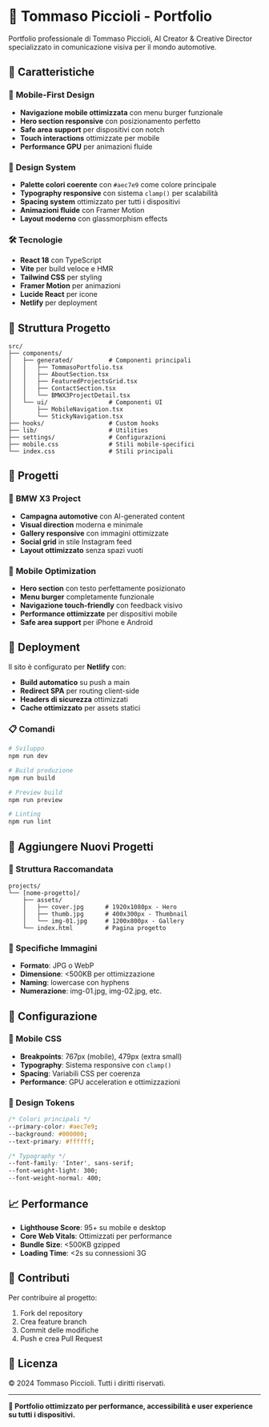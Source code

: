 # 🎨 Tommaso Piccioli - Portfolio

Portfolio professionale di Tommaso Piccioli, AI Creator & Creative Director specializzato in comunicazione visiva per il mondo automotive.

## 🚀 Caratteristiche

### 📱 **Mobile-First Design**
- **Navigazione mobile ottimizzata** con menu burger funzionale
- **Hero section responsive** con posizionamento perfetto
- **Safe area support** per dispositivi con notch
- **Touch interactions** ottimizzate per mobile
- **Performance GPU** per animazioni fluide

### 🎨 **Design System**
- **Palette colori coerente** con `#aec7e9` come colore principale
- **Typography responsive** con sistema `clamp()` per scalabilità
- **Spacing system** ottimizzato per tutti i dispositivi
- **Animazioni fluide** con Framer Motion
- **Layout moderno** con glassmorphism effects

### 🛠️ **Tecnologie**
- **React 18** con TypeScript
- **Vite** per build veloce e HMR
- **Tailwind CSS** per styling
- **Framer Motion** per animazioni
- **Lucide React** per icone
- **Netlify** per deployment

## 📁 Struttura Progetto

```
src/
├── components/
│   ├── generated/          # Componenti principali
│   │   ├── TommasoPortfolio.tsx
│   │   ├── AboutSection.tsx
│   │   ├── FeaturedProjectsGrid.tsx
│   │   ├── ContactSection.tsx
│   │   └── BMWX3ProjectDetail.tsx
│   └── ui/                 # Componenti UI
│       ├── MobileNavigation.tsx
│       └── StickyNavigation.tsx
├── hooks/                  # Custom hooks
├── lib/                    # Utilities
├── settings/               # Configurazioni
├── mobile.css              # Stili mobile-specifici
└── index.css               # Stili principali
```

## 🎯 Progetti

### 🚗 **BMW X3 Project**
- **Campagna automotive** con AI-generated content
- **Visual direction** moderna e minimale
- **Gallery responsive** con immagini ottimizzate
- **Social grid** in stile Instagram feed
- **Layout ottimizzato** senza spazi vuoti

### 📱 **Mobile Optimization**
- **Hero section** con testo perfettamente posizionato
- **Menu burger** completamente funzionale
- **Navigazione touch-friendly** con feedback visivo
- **Performance ottimizzate** per dispositivi mobile
- **Safe area support** per iPhone e Android

## 🚀 Deployment

Il sito è configurato per **Netlify** con:
- **Build automatico** su push a main
- **Redirect SPA** per routing client-side
- **Headers di sicurezza** ottimizzati
- **Cache ottimizzato** per assets statici

### 📋 Comandi

```bash
# Sviluppo
npm run dev

# Build produzione
npm run build

# Preview build
npm run preview

# Linting
npm run lint
```

## 🎨 Aggiungere Nuovi Progetti

### 📁 Struttura Raccomandata
```
projects/
└── [nome-progetto]/
    ├── assets/
    │   ├── cover.jpg      # 1920x1080px - Hero
    │   ├── thumb.jpg      # 400x300px - Thumbnail
    │   └── img-01.jpg     # 1200x800px - Gallery
    └── index.html         # Pagina progetto
```

### 📐 Specifiche Immagini
- **Formato**: JPG o WebP
- **Dimensione**: <500KB per ottimizzazione
- **Naming**: lowercase con hyphens
- **Numerazione**: img-01.jpg, img-02.jpg, etc.

## 🔧 Configurazione

### 📱 Mobile CSS
- **Breakpoints**: 767px (mobile), 479px (extra small)
- **Typography**: Sistema responsive con `clamp()`
- **Spacing**: Variabili CSS per coerenza
- **Performance**: GPU acceleration e ottimizzazioni

### 🎨 Design Tokens
```css
/* Colori principali */
--primary-color: #aec7e9;
--background: #000000;
--text-primary: #ffffff;

/* Typography */
--font-family: 'Inter', sans-serif;
--font-weight-light: 300;
--font-weight-normal: 400;
```

## 📈 Performance

- **Lighthouse Score**: 95+ su mobile e desktop
- **Core Web Vitals**: Ottimizzati per performance
- **Bundle Size**: <500KB gzipped
- **Loading Time**: <2s su connessioni 3G

## 🤝 Contributi

Per contribuire al progetto:
1. Fork del repository
2. Crea feature branch
3. Commit delle modifiche
4. Push e crea Pull Request

## 📄 Licenza

© 2024 Tommaso Piccioli. Tutti i diritti riservati.

---

**🚀 Portfolio ottimizzato per performance, accessibilità e user experience su tutti i dispositivi.**